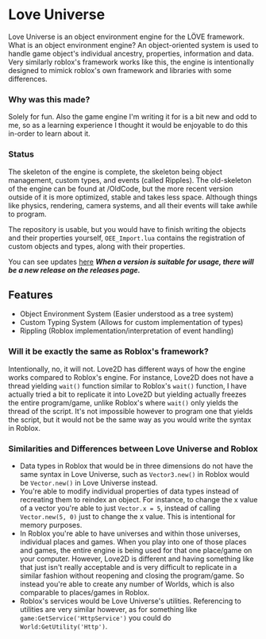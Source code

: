 # Love Universe
Love Universe is an object environment engine for the LÖVE framework. What is an object environment engine? An object-oriented system is used to handle game object's individual ancestry, properties, information and data. Very similarly roblox's framework works like this, the engine is intentionally designed to mimick roblox's own framework and libraries with some differences.

### Why was this made?
Solely for fun. Also the game engine I'm writing it for is a bit new and odd to me, so as a learning experience I thought it would be enjoyable to do this in-order to learn about it.

### Status
The skeleton of the engine is complete, the skeleton being object management, custom types, and events (called Ripples). The old-skeleton of the engine can be found at /OldCode, but the more recent version outside of it is more optimized, stable and takes less space. Although things like physics, rendering, camera systems, and all their events will take awhile to program.

The repository is usable, but you would have to finish writing the objects and their properties yourself, `OEE_Import.lua` contains the registration of custom objects and types, along with their properties.

You can see updates [here](https://github.com/alphafantomu/Love-Universe/projects/1)
***When a version is suitable for usage, there will be a new release on the releases page.***

## Features
* Object Environment System (Easier understood as a tree system)
* Custom Typing System (Allows for custom implementation of types)
* Rippling (Roblox implementation/interpretation of event handling)

### Will it be exactly the same as Roblox's framework?
Intentionally, no, it will not. Love2D has different ways of how the engine works compared to Roblox's engine. For instance, Love2D does not have a thread yielding `wait()` function similar to Roblox's `wait()` function, I have actually tried a bit to replicate it into Love2D but yielding actually freezes the entire program/game, unlike Roblox's where `wait()` only yields the thread of the script. It's not impossible however to program one that yields the script, but it would not be the same way as you would write the syntax in Roblox. 

### Similarities and Differences between Love Universe and Roblox
* Data types in Roblox that would be in three dimensions do not have the same syntax in Love Universe, such as `Vector3.new()` in Roblox would be `Vector.new()` in Love Universe instead.
* You're able to modify individual properties of data types instead of recreating them to reindex an object. For instance, to change the x value of a vector you're able to just `Vector.x = 5`, instead of calling `Vector.new(5, 0)` just to change the x value. This is intentional for memory purposes.
* In Roblox you're able to have universes and within those universes, individual places and games. When you play into one of those places and games, the entire engine is being used for that one place/game on your computer. However, Love2D is different and having something like that just isn't really acceptable and is very difficult to replicate in a similar fashion without reopening and closing the program/game. So instead you're able to create any number of Worlds, which is also comparable to places/games in Roblox.
* Roblox's services would be Love Universe's utilities. Referencing to utilities are very similar however, as for something like `game:GetService('HttpService')` you could do `World:GetUtility('Http')`.
